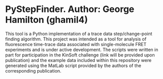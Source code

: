 # PyStepFinder. Author: George Hamilton (ghamil4)
This tool is a Python implementation of a trace data step/change-point finding algorithm. This project was intended as a tool for analysis of fluorescence time-trace data associated with single-molecule FRET experiments and is under active development. The scripts were written in part for participation in the KinSoft challenge (link will be provided upon publication) and the example data included within this repository were generated using the MatLab script provided by the authors of the corresponding publication.
